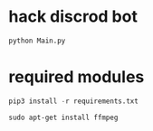 # hack discrod bot
```python
python Main.py
```

# required modules
```python
pip3 install -r requirements.txt
```

```linux
sudo apt-get install ffmpeg
```